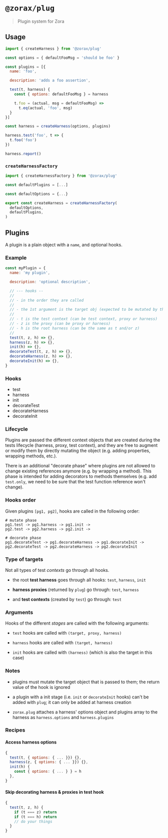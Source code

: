 # `@zorax/plug`

> Plugin system for Zora

## Usage

```js
import { createHarness } from '@zorax/plug'

const options = { defaultFooMsg = 'should be foo' }

const plugins = [{
  name: 'foo',

  description: 'adds a foo assertion',

  test(t, harness) {
    const { options: defaultFooMsg } = harness

    t.foo = (actual, msg = defaultFooMsg) =>
      t.eq(actual, 'foo', msg)
  }
}]

const harness = createHarness(options, plugins)

harness.test('foo', t => {
  t.foo('foo')
})

harness.report()
```

### `createHarnessFactory`

~~~js
import { createHarnessFactory } from '@zorax/plug'

const defaultPlugins = [...]

const defaultOptions = {...}

export const createHarness = createHarnessFactory(
  defaultOptions,
  defaultPlugins,
)
~~~

## Plugins

A plugin is a plain object with a `name`, and optional hooks.

### Example

~~~js
const myPlugin = {
  name: 'my plugin',

  description: 'optional description',

  // --- hooks --
  //
  // - in the order they are called
  //
  // - the 1st argument is the target obj (expected to be mutated by the hook)
  //
  // - t is the test context (can be test context, proxy or harness)
  // - z is the proxy (can be proxy or harness)
  // - h is the root harness (can be the same as t and/or z)
  //
  test(t, z, h) => {},
  harness(z, h) => {},
  init(h) => {},
  decorateTest(t, z, h) => {},
  decorateHarness(z, h) => {},
  decorateInit(h) => {},
}
~~~

### Hooks

- test
- harness
- init
- decorateTest
- decorateHarness
- decorateInit

### Lifecycle

Plugins are passed the different context objects that are created during the tests lifecycle (harness, proxy, test context), and they are free to augment or modify them by directly mutating the object (e.g. adding properties, wrapping methods, etc.).

There is an additional "decorate phase" where plugins are not allowed to change existing references anymore (e.g. by wrapping a method). This phase is intended for adding decorators to methods themselves (e.g. add `test.only`, we need to be sure that the test function reference won't change).

### Hooks order

Given plugins `[pg1, pg2]`, hooks are called in the following order:

~~~
# mutate phase
pg1.test -> pg1.harness -> pg1.init ->
pg2.test -> pg2.harness -> pg2.init ->

# decorate phase
pg1.decorateTest -> pg1.decorateHarness -> pg1.decorateInit ->
pg2.decorateTest -> pg2.decorateHarness -> pg2.decorateInit
~~~

### Type of targets

Not all types of test _contexts_ go through all hooks.

- the root **test harness** goes through all hooks: `test`, `harness`, `init`

- **harness proxies** (returned by `plug`) go through: `test`, `harness`

- and **test contexts** (created by `test`) go through: `test`

### Arguments

Hooks of the different _stages_ are called with the following arguments:

- `test` hooks are called with `(target, proxy, harness)`

- `harness` hooks are called with `(target, harness)`

- `init` hooks are called with `(harness)` (which is also the target in this case)

### Notes

- plugins must mutate the target object that is passed to them; the return value of the hook is ignored

- a plugin with a init stage (i.e. `init` or `decorateInit` hooks) can't be added with `plug`; it can only be added at harness creation

- `zorax.plug` attaches a harness' options object and plugins array to the harness as `harness.options` and `harness.plugins`

### Recipes

#### Access harness options

~~~js
{
  test(t, { options: { ... }}) {},
  harness(z, { options: { ... }}) {},
  init(h) {
    const { options: { ... } } = h
  },
}
~~~

#### Skip decorating harness & proxies in test hook

~~~js
{
  test(t, z, h) {
    if (t === z) return
    if (t === h) return
    // do your things
  }
}
~~~
